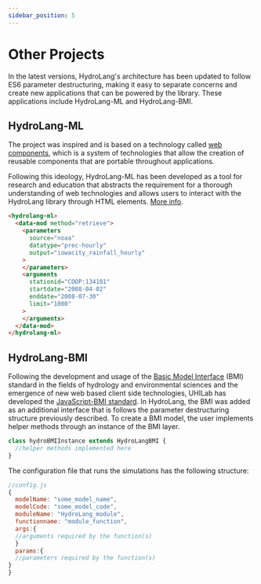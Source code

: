 ```yaml
---
sidebar_position: 5
---
```


# Other Projects

In the latest versions, HydroLang's architecture has been updated to follow ES6 parameter destructuring, making it easy to separate concerns and create new applications that can be powered by the library. These applications include HydroLang-ML and HydroLang-BMI.

## HydroLang-ML

The project was inspired and is based on a technology called [web components](https://developer.mozilla.org/en-US/docs/Web/API/Web_components), which is a system of technologies that allow the creation of reusable components that are portable throughout applications.

Following this ideology, HydroLang-ML has been developed as a tool for research and education that abstracts the requirement for a thorough understanding of web technologies and allows users to interact with the HydroLang library through HTML elements. [More info](https://doi.org/10.31223/X5NP9M).

```html
<hydrolang-ml>
  <data-mod method="retrieve">
    <parameters
      source="noaa"
      datatype="prec-hourly"
      output="iowacity_rainfall_hourly"
    >
    </parameters>
    <arguments
      stationid="COOP:134101"
      startdate="2008-04-02"
      enddate="2008-07-30"
      limit="1000"
    >
    </arguments>
  </data-mod>
</hydrolang-ml>
```

## HydroLang-BMI

Following the development and usage of the [Basic Model Interface](https://csdms.colorado.edu/wiki/BMI) (BMI) standard in the fields of hydrology and environmental sciences and the emergence of new web based client side technologies, UHILab has developed the [JavaScript-BMI standard](https://github.com/uihilab/BMI-JS). In HydroLang, the BMI was added as an additional interface that is follows the parameter destructuring structure previously described. To create a BMI model, the user implements helper methods through an instance of the BMI layer.

```js
class hydroBMIInstance extends HydroLangBMI {
  //helper methods implemented here
}
```

The configuration file that runs the simulations has the following structure:

```js
//config.js
{
  modelName: "some_model_name",
  modelCode: "some_model_code",
  moduleName: "HydroLang_module",
  functionname: "module_function",
  args:{
  //arguments required by the function(s)
  }
  params:{
  //parameters required by the function(s)
}
}
```
